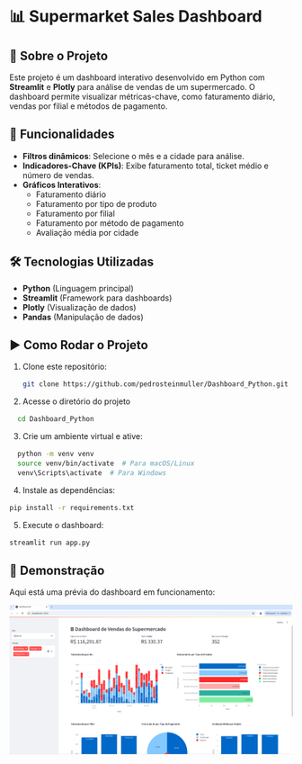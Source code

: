 # 📊 Supermarket Sales Dashboard

## 📌 Sobre o Projeto

Este projeto é um dashboard interativo desenvolvido em Python com **Streamlit** e **Plotly** para análise de vendas de um supermercado. O dashboard permite visualizar métricas-chave, como faturamento diário, vendas por filial e métodos de pagamento.

## 🚀 Funcionalidades

- **Filtros dinâmicos**: Selecione o mês e a cidade para análise.
- **Indicadores-Chave (KPIs)**: Exibe faturamento total, ticket médio e número de vendas.
- **Gráficos Interativos**:
  - Faturamento diário
  - Faturamento por tipo de produto
  - Faturamento por filial
  - Faturamento por método de pagamento
  - Avaliação média por cidade

## 🛠️ Tecnologias Utilizadas

- **Python** (Linguagem principal)
- **Streamlit** (Framework para dashboards)
- **Plotly** (Visualização de dados)
- **Pandas** (Manipulação de dados)


## ▶️ Como Rodar o Projeto

1. Clone este repositório:
   ```sh
   git clone https://github.com/pedrosteinmuller/Dashboard_Python.git

2. Acesse o diretório do projeto
```sh
  cd Dashboard_Python
```

3. Crie um ambiente virtual e ative:
```sh
  python -m venv venv
  source venv/bin/activate  # Para macOS/Linux
  venv\Scripts\activate  # Para Windows
```

4. Instale as dependências:
```sh
pip install -r requirements.txt
```

5. Execute o dashboard:
```sh
streamlit run app.py
```

## 📸 Demonstração

Aqui está uma prévia do dashboard em funcionamento:

![Dashboard Preview](dashboard.png)


